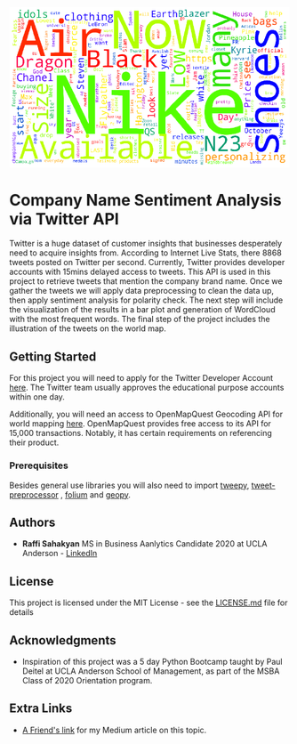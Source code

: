 ![alt text](https://github.com/raffisahakyan/Company_Sentiment_Analysis_via_Twitter/blob/master/WordCloud.png)

# Company Name Sentiment Analysis via Twitter API

Twitter is a huge dataset of customer insights that businesses desperately need to acquire insights from. According to Internet Live Stats, there 8868 tweets posted on Twitter per second. Currently, Twitter provides developer accounts with 15mins delayed access to tweets. This API is used in this project to retrieve tweets that mention the company brand name. Once we gather the tweets we will apply data preprocessing to clean the data up, then apply sentiment analysis for polarity check. The next step will include the visualization of the results in a bar plot and generation of WordCloud with the most frequent words. The final step of the project includes the illustration of the tweets on the world map.  
## Getting Started

For this project you will need to apply for the Twitter Developer Account [here](https://developer.twitter.com/en/apply-for-access.html). The Twitter team usually approves the educational purpose accounts within one day.

Additionally, you will need an access to OpenMapQuest Geocoding API for world mapping [here](https://developer.mapquest.com). OpenMapQuest provides free access to its API for 15,000 transactions. Notably, it has certain requirements on referencing their product.  

### Prerequisites

Besides general use libraries you will also need to import [tweepy](https://www.tweepy.org), [tweet-preprocessor](https://pypi.org/project/tweet-preprocessor/) , [folium](https://github.com/python-visualization/folium) and [geopy](https://github.com/geopy/geopy).  

## Authors

* **Raffi Sahakyan** MS in Business Aanlytics Candidate 2020 at UCLA Anderson - [LinkedIn](https://linkedin.com/in/raffi-sahakyan)


## License

This project is licensed under the MIT License - see the [LICENSE.md](LICENSE.md) file for details

## Acknowledgments

* Inspiration of this project was a 5 day Python Bootcamp taught by Paul Deitel at UCLA Anderson School of Management, as part of the MSBA Class of 2020 Orientation program. 

## Extra Links
* [A Friend's link](https://medium.com/@raffisahakyan/sentiment-analysis-on-tweets-d12b04072e08?source=friends_link&sk=e14c5f5a1d5aecdf56cdfae34243eeca) for my Medium article on this topic.
